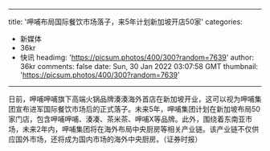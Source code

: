 
---
title: '呷哺布局国际餐饮市场落子，来5年计划新加坡开店50家'
categories: 
 - 新媒体
 - 36kr
 - 快讯
headimg: 'https://picsum.photos/400/300?random=7639'
author: 36kr
comments: false
date: Sun, 30 Jan 2022 03:07:58 GMT
thumbnail: 'https://picsum.photos/400/300?random=7639'
---

<div>   
日前，呷哺呷哺旗下高端火锅品牌湊湊海外首店在新加坡开业，这可以视为呷哺集团宣布进军国际餐饮市场后的正式落子。未来5年，呷哺集团计划在新加坡布局50家门店，包含呷哺呷哺、湊凑、茶米茶、呷哺X等品牌。此外，围绕着东南亚市场，未来2年内，呷哺集团将在海外布局中央厨房等相关产业链。该产业链不仅供应国外市场，还将成为国内市场的海外中央厨房。（证券时报）  
</div>
            
